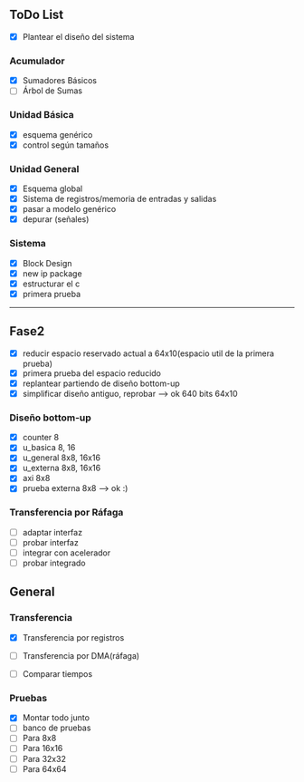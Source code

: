 ## ToDo List


- [x] Plantear el diseño del sistema

### Acumulador

- [x] Sumadores Básicos 
- [ ] Árbol de Sumas

### Unidad Básica

- [x] esquema genérico 
- [x] control según tamaños

### Unidad General

- [x] Esquema global 
- [x] Sistema de registros/memoria de entradas y salidas
- [x] pasar a modelo genérico 
- [x] depurar (señales)

### Sistema

- [x] Block Design
- [x] new ip package
- [x] estructurar el c
- [x] primera prueba

****

## Fase2

- [x] reducir espacio reservado actual a 64x10(espacio util de la primera prueba)
- [x] primera prueba del espacio reducido
- [x] replantear partiendo de diseño bottom-up
- [x] simplificar diseño antiguo, reprobar --> ok 640 bits 64x10

### Diseño bottom-up

- [x] counter 8
- [x] u_basica 8, 16
- [x] u_general 8x8, 16x16
- [x] u_externa 8x8, 16x16
- [x] axi 8x8
- [x] prueba externa 8x8 --> ok :)

### Transferencia por Ráfaga

- [ ] adaptar interfaz
- [ ] probar interfaz
- [ ] integrar con acelerador 
- [ ] probar integrado

## General

### Transferencia

- [x] Transferencia por registros
- [ ] Transferencia por DMA(ráfaga)
- [ ] Comparar tiempos


### Pruebas

- [x] Montar todo junto
- [ ] banco de pruebas
- [ ] Para 8x8
- [ ] Para 16x16
- [ ] Para 32x32
- [ ] Para 64x64